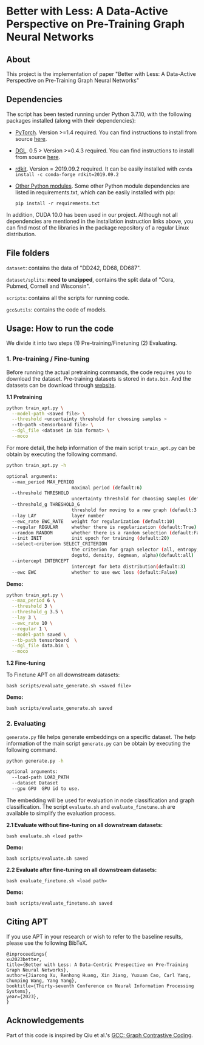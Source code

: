 # Better with Less: A Data-Active Perspective on Pre-Training Graph Neural Networks

## About

This project is the implementation of paper "Better with Less: A Data-Active Perspective on Pre-Training Graph Neural Networks"

## Dependencies
The script has been tested running under Python 3.7.10, with the following packages installed (along with their dependencies):

- [PyTorch](https://pytorch.org/). Version >=1.4 required. You can find instructions to install from source [here](https://pytorch.org/get-started/previous-versions/).
- [DGL](https://www.dgl.ai/). 0.5 > Version >=0.4.3 required. You can find instructions to install from source [here](https://www.dgl.ai/pages/start.html).
- [rdkit](https://anaconda.org/conda-forge/rdkit). Version = 2019.09.2 required. It can be easily installed with 
			```conda install -c conda-forge rdkit=2019.09.2```
- [Other Python modules](https://pypi.python.org). Some other Python module dependencies are listed in requirements.txt, which can be easily installed with pip:

	`pip install -r requirements.txt`

In addition, CUDA 10.0 has been used in our project. Although not all dependencies are mentioned in the installation instruction links above, you can find most of the libraries in the package repository of a regular Linux distribution.


## File folders

`dataset`: contains the data of "DD242, DD68, DD687".

`dataset/splits`: **need to unzipped**, contains the split data of "Cora, Pubmed, Cornell and Wisconsin".

`scripts`: contains all the scripts for running code.

`gcc&utils`: contains the code of models.

## Usage: How to run the code
We divide it into two steps (1) Pre-training/Finetuning (2) Evaluating.

### 1. Pre-training / Fine-tuning

Before running the actual pretraining commands, the code requires you to download the dataset. Pre-training datasets is stored in `data.bin`. And the datasets can be download through [website](https://drive.google.com/file/d/1kbOciSHXSOAFV7X1CuL_nm9_2sxKeDfU/view).

**1.1 Pretraining**


```bash
python train_apt.py \
  --model-path <saved file> \
  --threshold <uncertainty threshold for choosing samples >
  --tb-path <tensorboard file> \
  --dgl_file <dataset in bin format> \
  --moco
```
For more detail, the help information of the main script `train_apt.py` can be obtain by executing the following command.

```bash
python train_apt.py -h

optional arguments:
  --max_period MAX_PERIOD
                        maximal period (default:6)
  --threshold THRESHOLD
                        uncertainty threshold for choosing samples (default:3)
  --threshold_g THRESHOLD_G
                        threshold for moving to a new graph (default:3.5)
  --lay LAY             layer number
  --ewc_rate EWC_RATE   weight for regularization (default:10)
  --regular REGULAR     whether there is regularization (default:True)
  --random RANDOM       whether there is a random selection (default:False)
  --init INIT           init epoch for training (default:20)
  --select-criterion SELECT_CRITERION
                        the criterion for graph selector (all, entropy,
                        degstd, density, degmean, alpha)(default:all)
  --intercept INTERCEPT
                        intercept for beta distribution(default:3)
  --ewc EWC             whether to use ewc loss (default:False)

```

**Demo:**	

```bash
python train_apt.py \
  --max_period 6 \
  --threshold 3 \
  --threshold_g 3.5 \
  --lay 3 \
  --ewc_rate 10 \
  --regular 1 \
  --model-path saved \
  --tb-path tensorboard  \
  --dgl_file data.bin \
  --moco 
```

**1.2 Fine-tuning**


To Finetune APT on all downstream datasets:

```
bash scripts/evaluate_generate.sh <saved file>
```

**Demo:**

```
bash scripts/evaluate_generate.sh saved
```

### 2. Evaluating

`generate.py` file helps generate embeddings on a specific dataset. The help information of the main script `generate.py` can be obtain by executing the following command.

```bash
python generate.py -h

optional arguments:
  --load-path LOAD_PATH
  --dataset Dataset
  --gpu GPU  GPU id to use.
```
The embedding will be used for evaluation in node classification and graph classification. The script `evaluate.sh` and `evaluate_finetune.sh` are available to simplify the evaluation process.

**2.1 Evaluate without fine-tuning on all downstream datasets:**

```
bash evaluate.sh <load path>
```


**Demo:**

```
bash scripts/evaluate.sh saved
```


**2.2 Evaluate after fine-tuning on all downstream datasets:**

```
bash evaluate_finetune.sh <load path>
```

**Demo:**

```
bash scripts/evaluate_finetune.sh saved
```

## Citing APT

If you use APT in your research or wish to refer to the baseline results, please use the following BibTeX.

```
@inproceedings{
xu2023better,
title={Better with Less: A Data-Centric Prespective on Pre-Training Graph Neural Networks},
author={Jiarong Xu, Renhong Huang, Xin Jiang, Yuxuan Cao, Carl Yang, Chunping Wang, Yang Yang},
booktitle={Thirty-seventh Conference on Neural Information Processing Systems},
year={2023},
}
```

## Acknowledgements
Part of this code is inspired by Qiu et al.'s [GCC: Graph Contrastive Coding](https://github.com/THUDM/GCC).

